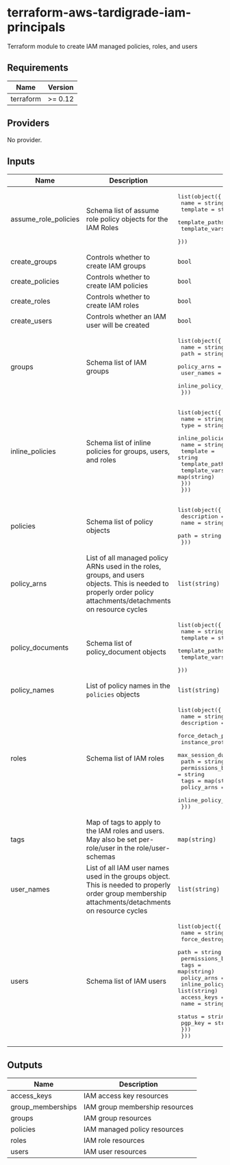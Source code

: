 # terraform-aws-tardigrade-iam-principals

Terraform module to create IAM managed policies, roles, and users


<!-- BEGIN TFDOCS -->
## Requirements

| Name | Version |
|------|---------|
| terraform | >= 0.12 |

## Providers

No provider.

## Inputs

| Name | Description | Type | Default | Required |
|------|-------------|------|---------|:--------:|
| assume\_role\_policies | Schema list of assume role policy objects for the IAM Roles | <pre>list(object({<br>    name           = string<br>    template       = string<br>    template_paths = list(string)<br>    template_vars  = map(string)<br>  }))</pre> | `[]` | no |
| create\_groups | Controls whether to create IAM groups | `bool` | `true` | no |
| create\_policies | Controls whether to create IAM policies | `bool` | `true` | no |
| create\_roles | Controls whether to create IAM roles | `bool` | `true` | no |
| create\_users | Controls whether an IAM user will be created | `bool` | `true` | no |
| groups | Schema list of IAM groups | <pre>list(object({<br>    name                = string<br>    path                = string<br>    policy_arns         = list(string)<br>    user_names          = list(string)<br>    inline_policy_names = list(string)<br>  }))</pre> | `[]` | no |
| inline\_policies | Schema list of inline policies for groups, users, and roles | <pre>list(object({<br>    name = string<br>    type = string<br>    inline_policies = list(object({<br>      name           = string<br>      template       = string<br>      template_paths = list(string)<br>      template_vars  = map(string)<br>    }))<br>  }))</pre> | `[]` | no |
| policies | Schema list of policy objects | <pre>list(object({<br>    description = string<br>    name        = string<br>    path        = string<br>  }))</pre> | `[]` | no |
| policy\_arns | List of all managed policy ARNs used in the roles, groups, and users objects. This is needed to properly order policy attachments/detachments on resource cycles | `list(string)` | `[]` | no |
| policy\_documents | Schema list of policy\_document objects | <pre>list(object({<br>    name           = string<br>    template       = string<br>    template_paths = list(string)<br>    template_vars  = map(string)<br>  }))</pre> | `[]` | no |
| policy\_names | List of policy names in the `policies` objects | `list(string)` | `[]` | no |
| roles | Schema list of IAM roles | <pre>list(object({<br>    name                  = string<br>    description           = string<br>    force_detach_policies = bool<br>    instance_profile      = bool<br>    max_session_duration  = number<br>    path                  = string<br>    permissions_boundary  = string<br>    tags                  = map(string)<br>    policy_arns           = list(string)<br>    inline_policy_names   = list(string)<br>  }))</pre> | `[]` | no |
| tags | Map of tags to apply to the IAM roles and users. May also be set per-role/user in the role/user-schemas | `map(string)` | `{}` | no |
| user\_names | List of all IAM user names used in the groups object. This is needed to properly order group membership attachments/detachments on resource cycles | `list(string)` | `[]` | no |
| users | Schema list of IAM users | <pre>list(object({<br>    name                 = string<br>    force_destroy        = bool<br>    path                 = string<br>    permissions_boundary = string<br>    tags                 = map(string)<br>    policy_arns          = list(string)<br>    inline_policy_names  = list(string)<br>    access_keys = list(object({<br>      name    = string<br>      status  = string<br>      pgp_key = string<br>    }))<br>  }))</pre> | `[]` | no |

## Outputs

| Name | Description |
|------|-------------|
| access\_keys | IAM access key resources |
| group\_memberships | IAM group membership resources |
| groups | IAM group resources |
| policies | IAM managed policy resources |
| roles | IAM role resources |
| users | IAM user resources |

<!-- END TFDOCS -->
